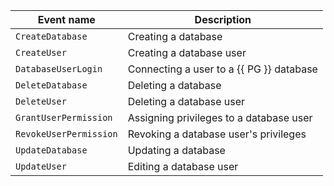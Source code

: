 | Event name | Description |
--- | ---
| `CreateDatabase` | Creating a database |
| `CreateUser` | Creating a database user |
| `DatabaseUserLogin` | Connecting a user to a {{ PG }} database |
| `DeleteDatabase` | Deleting a database |
| `DeleteUser` | Deleting a database user |
| `GrantUserPermission` | Assigning privileges to a database user |
| `RevokeUserPermission` | Revoking a database user's privileges |
| `UpdateDatabase` | Updating a database |
| `UpdateUser` | Editing a database user |